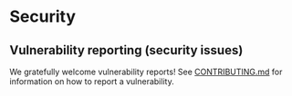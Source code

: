 ﻿# Security 

## Vulnerability reporting (security issues)

We gratefully welcome vulnerability reports!
See [CONTRIBUTING.md](./CONTRIBUTING.md#vulnerability-reporting-security-issues) for information on how to report a vulnerability.

